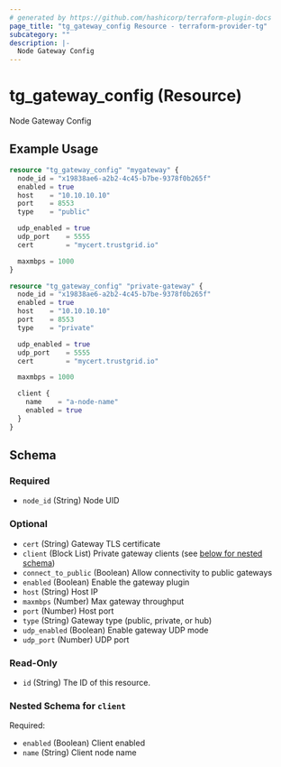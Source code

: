 ```yaml
---
# generated by https://github.com/hashicorp/terraform-plugin-docs
page_title: "tg_gateway_config Resource - terraform-provider-tg"
subcategory: ""
description: |-
  Node Gateway Config
---
```


# tg_gateway_config (Resource)

Node Gateway Config

## Example Usage

```terraform
resource "tg_gateway_config" "mygateway" {
  node_id = "x19838ae6-a2b2-4c45-b7be-9378f0b265f"
  enabled = true
  host    = "10.10.10.10"
  port    = 8553
  type    = "public"

  udp_enabled = true
  udp_port    = 5555
  cert        = "mycert.trustgrid.io"

  maxmbps = 1000
}

resource "tg_gateway_config" "private-gateway" {
  node_id = "x19838ae6-a2b2-4c45-b7be-9378f0b265f"
  enabled = true
  host    = "10.10.10.10"
  port    = 8553
  type    = "private"

  udp_enabled = true
  udp_port    = 5555
  cert        = "mycert.trustgrid.io"

  maxmbps = 1000

  client {
    name    = "a-node-name"
    enabled = true
  }
}
```

<!-- schema generated by tfplugindocs -->
## Schema

### Required

- `node_id` (String) Node UID

### Optional

- `cert` (String) Gateway TLS certificate
- `client` (Block List) Private gateway clients (see [below for nested schema](#nestedblock--client))
- `connect_to_public` (Boolean) Allow connectivity to public gateways
- `enabled` (Boolean) Enable the gateway plugin
- `host` (String) Host IP
- `maxmbps` (Number) Max gateway throughput
- `port` (Number) Host port
- `type` (String) Gateway type (public, private, or hub)
- `udp_enabled` (Boolean) Enable gateway UDP mode
- `udp_port` (Number) UDP port

### Read-Only

- `id` (String) The ID of this resource.

<a id="nestedblock--client"></a>
### Nested Schema for `client`

Required:

- `enabled` (Boolean) Client enabled
- `name` (String) Client node name
